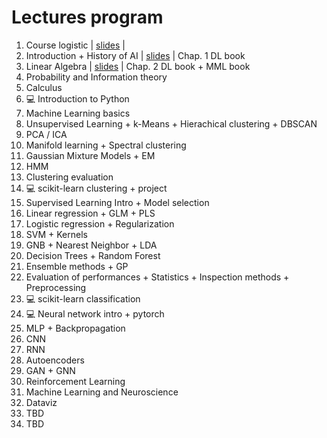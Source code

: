# Lectures program

1. Course logistic | [slides](https://docs.google.com/presentation/d/1kTL8-8z6N607njfj-Qf8fa0qkur6mykDr2Tys3JPIuo/edit?usp=sharing) | 
2. Introduction + History of AI | [slides](https://docs.google.com/presentation/d/1IcoJQ63RDV0LV5uVcy-pnU3F3krzO2MoAJE29SOO1rk/edit?usp=sharing) | Chap. 1 DL book
3. Linear Algebra | [slides](https://docs.google.com/presentation/d/1j8AIXVPb5G8GmNLkOs4kYQM4yauIXiLXRbYAvepf1Cc/edit?usp=sharing) | Chap. 2 DL book + MML book
4. Probability and Information theory
5. Calculus
6. 💻 Introduction to Python
7. Machine Learning basics
9. Unsupervised Learning + k-Means + Hierachical clustering + DBSCAN 
13. PCA / ICA 
14. Manifold learning + Spectral clustering 
15. Gaussian Mixture Models + EM 
16. HMM
18. Clustering evaluation
19. 💻 scikit-learn clustering + project
20. Supervised Learning Intro + Model selection 
21. Linear regression + GLM + PLS
22. Logistic regression + Regularization
23. SVM + Kernels
24. GNB + Nearest Neighbor + LDA
25. Decision Trees + Random Forest
27. Ensemble methods + GP
28. Evaluation of performances + Statistics + Inspection methods + Preprocessing
29. 💻 scikit-learn classification
30. 💻 Neural network intro + pytorch
31. MLP + Backpropagation
32. CNN
33. RNN
34. Autoencoders
35. GAN + GNN
36. Reinforcement Learning
37. Machine Learning and Neuroscience
38. Dataviz
39. TBD
40. TBD
